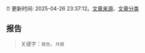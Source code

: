 :alarm_clock: 更新时间: 2025-04-26 23:37:12。[文章来源](/README.md)、[文章分类](/TAGS.md)

## 报告


> 关键字：`报告`、`月报`



